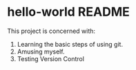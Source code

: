 # hello-world README

This project is concerned with:
1. Learning the basic steps of using git.
2. Amusing myself.
3. Testing Version Control

